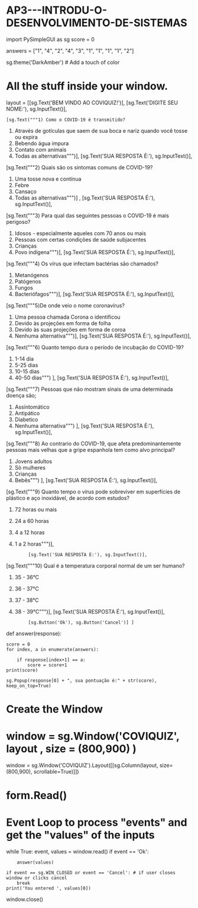 # AP3---INTRODU-O-DESENVOLVIMENTO-DE-SISTEMAS
import PySimpleGUI as sg
score = 0

answers = ["1", "4", "2", "4", "3", "1", "1", "1", "1", "2"]

sg.theme('DarkAmber')   # Add a touch of color
# All the stuff inside your window.


layout =    [[sg.Text('BEM VINDO AO COVIQUIZ!')],
            [sg.Text('DIGITE SEU NOME:'), sg.InputText()],


    [sg.Text("""1) Como o COVID-19 é transmitido?
1. Através de gotículas que saem de sua boca e nariz quando você tosse ou expira 
2. Bebendo água impura 
3. Contato com animais 
4. Todas as alternativas""")],
            [sg.Text('SUA RESPOSTA É:'), sg.InputText()],

 [sg.Text("""2) Quais são os sintomas comuns de COVID-19?
1. Uma tosse nova e contínua
2. Febre
3. Cansaço
4. Todas as alternativas""")] ,
            [sg.Text('SUA RESPOSTA É:'), sg.InputText()],

 [sg.Text("""3) Para qual das seguintes pessoas o COVID-19 é mais perigoso?
1. Idosos - especialmente aqueles com 70 anos ou mais
2. Pessoas com certas condições de saúde subjacentes
3. Crianças
4. Povo indígena""")],
            [sg.Text('SUA RESPOSTA É:'), sg.InputText()],

 [sg.Text("""4) Os vírus que infectam bactérias são chamados?
1. Metanógenos
2. Patógenos
3. Fungos
4. Bacteriófagos""")],
            [sg.Text('SUA RESPOSTA É:'), sg.InputText()],

 [sg.Text("""5)De onde veio o nome coronavírus?
1. Uma pessoa chamada Corona o identificou
2. Devido às projeções em forma de folha
3. Devido às suas projeções em forma de coroa
4. Nenhuma alternativa""")],
            [sg.Text('SUA RESPOSTA É:'), sg.InputText()],

 [sg.Text("""6) Quanto tempo dura o período de incubação do COVID-19?
1. 1-14 dia
2. 5-25 dias
3. 10-15 dias
4. 40-50 dias""")
],
            [sg.Text('SUA RESPOSTA É:'), sg.InputText()],

 [sg.Text("""7) Pessoas que não mostram sinais de uma determinada doença são;
1. Assintomático
2. Antipático
3. Diabetico
4. Nenhuma alternativa""")
],
            [sg.Text('SUA RESPOSTA É:'), sg.InputText()],

 [sg.Text("""8) Ao contrario do COVID-19, que afeta predominantemente pessoas mais velhas que a gripe espanhola 
tem como alvo principal?
1. Jovens adultos
2. Sò mulheres
3. Crianças
4. Bebês""")
],
            [sg.Text('SUA RESPOSTA É:'), sg.InputText()],

 [sg.Text("""9) Quanto tempo o vírus pode sobreviver em superfícies de plástico e aço inoxidável, de acordo com estudos?
1. 72 horas ou mais
2. 24 a 60 horas
3. 4 a 12 horas
4. 1 a 2 horas""")],

            [sg.Text('SUA RESPOSTA É:'), sg.InputText()],

 [sg.Text("""10) Qual é a temperatura corporal normal de um ser humano?
1. 35 - 36°C
2. 36 - 37°C
3. 37 - 38°C
4. 38 - 39°C""")],
            [sg.Text('SUA RESPOSTA É:'), sg.InputText()],

            [sg.Button('Ok'), sg.Button('Cancel')] ]

def answer(response):

    score = 0
    for index, a in enumerate(answers):

        if response[index+1] == a:
            score = score+1
    print(score)

    sg.Popup(response[0] + ", sua pontuação é:" + str(score), keep_on_top=True)



# Create the Window
# window = sg.Window('COVIQUIZ', layout , size = (800,900) )
window = sg.Window('COVIQUIZ').Layout([[sg.Column(layout, size=(800,900), scrollable=True)]])
# form.Read()
# Event Loop to process "events" and get the "values" of the inputs
while True:
    event, values = window.read()
    if event == 'Ok':

        answer(values)

    if event == sg.WIN_CLOSED or event == 'Cancel': # if user closes window or clicks cancel
        break
    print('You entered ', values[0])

window.close()
